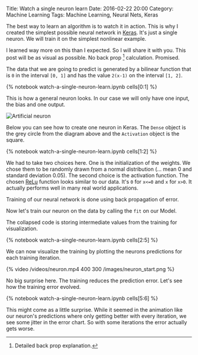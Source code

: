 Title: Watch a single neuron learn
Date: 2016-02-22 20:00
Category: Machine Learning
Tags: Machine Learning, Neural Nets, Keras

The best way to learn an algorithm is to watch it in action. This is why I created the simplest
possible neural network in [Keras](http://keras.io). It's just a single neuron. We will train it
on the simplest nonlinear example.

I learned way more on this than I expected. So I will share it with you. This post will be as
visual as possible. No back prop [^0] calculation. Promised.

The data that we are going to predict is generated by a bilinear function that is `0` in the
interval `[0, 1]` and has the value `2(x-1)` on the interval `[1, 2]`.

{% notebook watch-a-single-neuron-learn.ipynb cells[0:1] %}

This is how a general neuron looks. In our case we will only have one input, the bias and one
output.

![Artificial neuron]({filename}/images/neuron.png)

Below you can see how to create one neuron in Keras. The `Dense` object is the grey circle from the diagram
above and the `Activation` object is the square.

{% notebook watch-a-single-neuron-learn.ipynb cells[1:2] %}

We had to take two choices here. One is the initialization of the weights. We chose
them to be randomly drawn from a normal distribution (... mean 0 and standard deviation 0.05).
The second choice is the activation function. The chosen
[ReLu](https://en.wikipedia.org/wiki/Rectifier_(neural_networks))
function looks similar to our data. It's `0` for `x<=0` and `x` for `x>0`. It actually performs
well in many real world applications.

Training of our neural network is done using back propagation of error.

Now let's train our neuron on the data by calling the `fit` on our Model.

The collapsed code is storing intermediate values from the training for visualization.

{% notebook watch-a-single-neuron-learn.ipynb cells[2:5] %}

We can now visualize the training by plotting the neurons predictions for each training iteration.

{% video /videos/neuron.mp4 400 300 /images/neuron_start.png %}

No big surprise here. The training reduces the prediction error. Let's see how the training error evolved.

{% notebook watch-a-single-neuron-learn.ipynb cells[5:6] %}

This might come as a little surprise. While it seemed in the animation like our neuron's predictions where only getting
better with every iteration, we see some jitter in the error chart. So with some iterations the error actually gets
worse.



[^0]: Detailed back prop explanation.